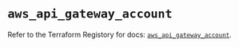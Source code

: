 # `aws_api_gateway_account`

Refer to the Terraform Registory for docs: [`aws_api_gateway_account`](https://www.terraform.io/docs/providers/aws/r/api_gateway_account).
